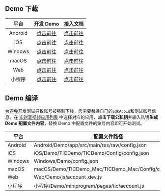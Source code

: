 ## Demo 下载

|平台|开发 Demo|接入文档|
|:-:|:-:|:-:|
|Android|[点击前往](https://github.com/tencentyun/TIC/tree/master)|[点击前往](./SDK文档/Android/互动课堂接入文档.md)|
|iOS|[点击前往](https://github.com/tencentyun/TIC/tree/master)|[点击前往](./SDK文档/iOS/互动课堂接入文档.md)|
|Windows|[点击前往](https://github.com/tencentyun/TIC/tree/master)|[点击前往](./SDK文档/Windows/互动课堂接入文档.md)|
|macOS|[点击前往](https://github.com/tencentyun/TIC/tree/master)|[点击前往](./SDK文档/macOS/互动课堂接入文档.md)|
|Web|[点击前往](https://github.com/tencentyun/TIC/tree/master)|[点击前往](./SDK文档/Web/互动课堂接入文档.md)|
|小程序|[点击前往](https://github.com/tencentyun/TIC/tree/master)|[点击前往](./SDK文档/小程序/互动课堂接入文档.md)|

## Demo 编译

为避免开发测试导致账号被强制下线，您需要替换自己的`SdkAppId`和测试账号信息。在 [实时音视频应用列表](https://console.cloud.tencent.com/rav) 中选择对应的应用，**点击下载公私钥**并输入私钥**生成 Demo 配置文件内容**，替换 Demo 中配置文件的账号内容即可开始测试。

|平台|配置文件路径|
|-|-|
|Android|Android/Demo/app/src/main/res/raw/config.json|
|iOS|iOS/Demo/TICDemo/TICDemo/Config/config.json|
|Windows|Windows/Demo/config.json|
|macOS|macOS/Demo/TICDemo_Mac/TICDemo_Mac/Config/config.json|
|Web|Web/Demo/js/account_dev.js|
|小程序|小程序/Demo/miniprogram/pages/tic/account.js|



